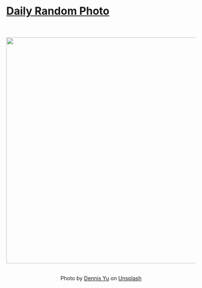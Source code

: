 # [Daily Random Photo](https://www.dailyrandomphoto.com/)

<div align="center">
  <br>
  <br>
  <a href="https://www.dailyrandomphoto.com/p/2023/2023-11-05/"><img src="https://images.unsplash.com/photo-1696523582948-d4c84f3ad6ab?crop=entropy&cs=tinysrgb&fit=max&fm=jpg&ixid=M3w3NzUwOHwwfDF8cmFuZG9tfHx8fHx8fHx8MTY5OTE0NDI4MXw&ixlib=rb-4.0.3&q=80&w=1080" width="600px"></a>
  <br>
  <br>
  <p class="has-text-grey">Photo by <a href="https://unsplash.com/@far_out?utm_source=Daily%20Random%20Photo&amp;utm_medium=referral" target="_blank" rel="noopener noreferrer">Dennis Yu</a> on <a href="https://unsplash.com/photos/a-tree-that-is-standing-in-the-snow-Vk3H001jXCU?utm_source=Daily%20Random%20Photo&amp;utm_medium=referral" target="_blank" rel="noopener noreferrer">Unsplash</a></p>
</div>
